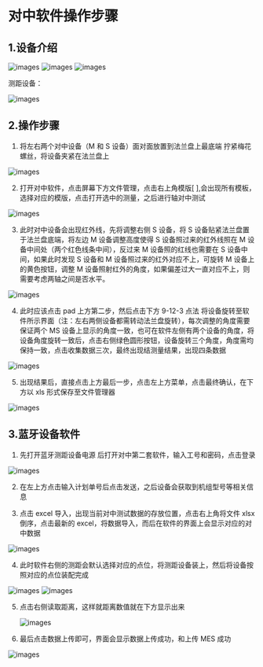 # 对中软件操作步骤

## 1.设备介绍

![images](https://sensingstore.oss-cn-shanghai.aliyuncs.com/Troncell/Knowledge/Docs/Centering/images/center/1.png)
![images](https://sensingstore.oss-cn-shanghai.aliyuncs.com/Troncell/Knowledge/Docs/Centering/images/center/2.png)
![images](https://sensingstore.oss-cn-shanghai.aliyuncs.com/Troncell/Knowledge/Docs/Centering/images/center/3.png)

测距设备：

![images](https://sensingstore.oss-cn-shanghai.aliyuncs.com/Troncell/Knowledge/Docs/Centering/images/center/4.png)

## 2.操作步骤

1. 将左右两个对中设备（M 和 S 设备）面对面放置到法兰盘上最底端 拧紧梅花螺丝，将设备夹紧在法兰盘上

![images](https://sensingstore.oss-cn-shanghai.aliyuncs.com/Troncell/Knowledge/Docs/Centering/images/center/5.png)

2. 打开对中软件，点击屏幕下方文件管理，点击右上角模版[ ],会出现所有模板，选择对应的模版，点击打开选中的测量，之后进行轴对中测试

![images](https://sensingstore.oss-cn-shanghai.aliyuncs.com/Troncell/Knowledge/Docs/Centering/images/center/6.png)

3. 此时对中设备会出现红外线，先将调整右侧 S 设备，将 S 设备贴紧法兰盘置于法兰盘底端，将左边 M 设备调整高度使得 S 设备照过来的红外线照在 M 设备中间处（两个红色线条中间），反过来 M 设备照的红线也需要在 S 设备中间，如果此时发现 S 设备和 M 设备照过来的红外对应不上，可旋转 M 设备上的黄色按钮，调整 M 设备照射红外的角度，如果偏差过大一直对应不上，则需要考虑两轴之间是否水平。

![images](https://sensingstore.oss-cn-shanghai.aliyuncs.com/Troncell/Knowledge/Docs/Centering/images/center/7.png)

4. 此时应该点击 pad 上方第二步，然后点击下方 9-12-3 点法 将设备旋转至软件所示界面（注：左右两侧设备都需转动法兰盘旋转），每次调整的角度需要保证两个 MS 设备上显示的角度一致，也可在软件左侧有两个设备的角度，将设备角度旋转一致后，点击右侧绿色圆形按钮，设备旋转三个角度，角度需均保持一致，点击收集数据三次，最终出现结测量结果，出现四条数据

![images](https://sensingstore.oss-cn-shanghai.aliyuncs.com/Troncell/Knowledge/Docs/Centering/images/center/8.png)

5. 出现结果后，直接点击上方最后一步，点击左上方菜单，点击最终确认，在下方以 xls 形式保存至文件管理器

![images](https://sensingstore.oss-cn-shanghai.aliyuncs.com/Troncell/Knowledge/Docs/Centering/images/center/9.png)

## 3.蓝牙设备软件

1. 先打开蓝牙测距设备电源 后打开对中第二套软件，输入工号和密码，点击登录

![images](https://sensingstore.oss-cn-shanghai.aliyuncs.com/Troncell/Knowledge/Docs/Centering/images/center/10.png)

2. 在左上方点击输入计划单号后点击发送，之后设备会获取到机组型号等相关信息

3. 点击 excel 导入，出现当前对中测试数据的存放位置，点击右上角将文件 xlsx 倒序，点击最新的 excel，将数据导入，而后在软件的界面上会显示对应的对中数据

![images](https://sensingstore.oss-cn-shanghai.aliyuncs.com/Troncell/Knowledge/Docs/Centering/images/center/11.png)

4. 此时软件右侧的测距会默认选择对应的点位，将测距设备装上，然后将设备按照对应的点位装配完成

![images](https://sensingstore.oss-cn-shanghai.aliyuncs.com/Troncell/Knowledge/Docs/Centering/images/center/12.png)
![images](https://sensingstore.oss-cn-shanghai.aliyuncs.com/Troncell/Knowledge/Docs/Centering/images/center/13.png)

5. 点击右侧读取距离，这样就距离数值就在下方显示出来

   ![images](https://sensingstore.oss-cn-shanghai.aliyuncs.com/Troncell/Knowledge/Docs/Centering/images/center/14.png)

6. 最后点击数据上传即可，界面会显示数据上传成功，和上传 MES 成功

![images](https://sensingstore.oss-cn-shanghai.aliyuncs.com/Troncell/Knowledge/Docs/Centering/images/center/15.png)
